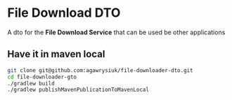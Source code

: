 
# File Download DTO

A dto for the **File Download Service** that can be used be other applications

## Have it in maven local

```bash
git clone git@github.com:agawrysiuk/file-downloader-dto.git
cd file-downloader-gto
./gradlew build
./gradlew publishMavenPublicationToMavenLocal
```
